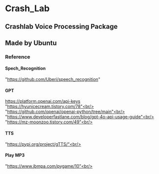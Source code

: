 # Crash_Lab
## Crashlab Voice Processing Package <br/>
## Made by Ubuntu

### Reference <br/>
#### Spech_Recognition <br/>
"https://github.com/Uberi/speech_recognition" <br/>
#### GPT<br/>
https://platform.openai.com/api-keys<br/>
"https://hyunicecream.tistory.com/78"<br/>
"https://github.com/openai/openai-python/tree/main"<br/>
"https://www.developerfastlane.com/blog/gpt-4o-api-usage-guide"<br/>
"https://mz-moonzoo.tistory.com/49"<br/>
#### TTS<br/>
"https://pypi.org/project/gTTS/"<br/>
#### Play MP3<br/>
"https://www.jbmpa.com/pygame/10"<br/>
